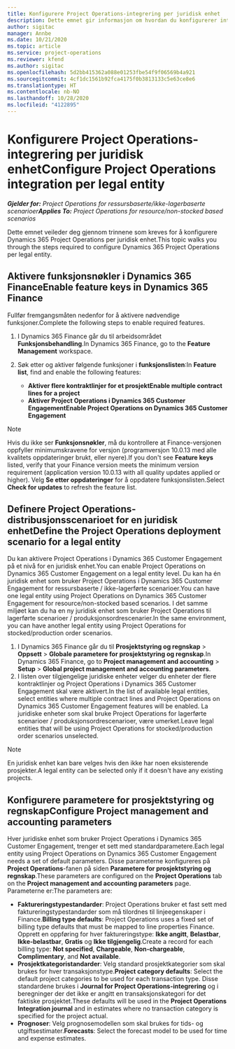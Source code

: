 ```yaml
---
title: Konfigurere Project Operations-integrering per juridisk enhet
description: Dette emnet gir informasjon om hvordan du konfigurerer integrering per juridisk enhet i Project Operations.
author: sigitac
manager: Annbe
ms.date: 10/21/2020
ms.topic: article
ms.service: project-operations
ms.reviewer: kfend
ms.author: sigitac
ms.openlocfilehash: 5d2bb415362a088e01253fbe54f9f06569b4a921
ms.sourcegitcommit: 4cf1dc1561b92fca4175f0b3813133c5e63ce8e6
ms.translationtype: HT
ms.contentlocale: nb-NO
ms.lasthandoff: 10/28/2020
ms.locfileid: "4122895"
---
```

# <a name="configure-project-operations-integration-per-legal-entity"></a><span data-ttu-id="763fb-103">Konfigurere Project Operations-integrering per juridisk enhet</span><span class="sxs-lookup"><span data-stu-id="763fb-103">Configure Project Operations integration per legal entity</span></span> 

<span data-ttu-id="763fb-104">_**Gjelder for:** Project Operations for ressursbaserte/ikke-lagerbaserte scenarioer_</span><span class="sxs-lookup"><span data-stu-id="763fb-104">_**Applies To:** Project Operations for resource/non-stocked based scenarios_</span></span>

<span data-ttu-id="763fb-105">Dette emnet veileder deg gjennom trinnene som kreves for å konfigurere Dynamics 365 Project Operations per juridisk enhet.</span><span class="sxs-lookup"><span data-stu-id="763fb-105">This topic walks you through the steps required to configure Dynamics 365 Project Operations per legal entity.</span></span>

## <a name="enable-feature-keys-in-dynamics-365-finance"></a><span data-ttu-id="763fb-106">Aktivere funksjonsnøkler i Dynamics 365 Finance</span><span class="sxs-lookup"><span data-stu-id="763fb-106">Enable feature keys in Dynamics 365 Finance</span></span>

<span data-ttu-id="763fb-107">Fullfør fremgangsmåten nedenfor for å aktivere nødvendige funksjoner.</span><span class="sxs-lookup"><span data-stu-id="763fb-107">Complete the following steps to enable required features.</span></span>

1. <span data-ttu-id="763fb-108">I Dynamics 365 Finance går du til arbeidsområdet **Funksjonsbehandling**.</span><span class="sxs-lookup"><span data-stu-id="763fb-108">In Dynamics 365 Finance, go to the **Feature Management** workspace.</span></span>
2. <span data-ttu-id="763fb-109">Søk etter og aktiver følgende funksjoner i **funksjonslisten**:</span><span class="sxs-lookup"><span data-stu-id="763fb-109">In **Feature list**, find and enable the following features:</span></span>
  
    - <span data-ttu-id="763fb-110">**Aktiver flere kontraktlinjer for et prosjekt**</span><span class="sxs-lookup"><span data-stu-id="763fb-110">**Enable multiple contract lines for a project**</span></span>
    - <span data-ttu-id="763fb-111">**Aktiver Project Operations i Dynamics 365 Customer Engagement**</span><span class="sxs-lookup"><span data-stu-id="763fb-111">**Enable Project Operations on Dynamics 365 Customer Engagement**</span></span>

> [!NOTE]
> <span data-ttu-id="763fb-112">Hvis du ikke ser **Funksjonsnøkler**, må du kontrollere at Finance-versjonen oppfyller minimumskravene for versjon (programversjon 10.0.13 med alle kvalitets oppdateringer brukt, eller nyere).</span><span class="sxs-lookup"><span data-stu-id="763fb-112">If you don't see **Feature keys** listed, verify that your Finance version meets the minimum version requirement (application version 10.0.13 with all quality updates applied or higher).</span></span> <span data-ttu-id="763fb-113">Velg **Se etter oppdateringer** for å oppdatere funksjonslisten.</span><span class="sxs-lookup"><span data-stu-id="763fb-113">Select **Check for updates** to refresh the feature list.</span></span>

## <a name="define-the-project-operations-deployment-scenario-for-a-legal-entity"></a><span data-ttu-id="763fb-114">Definere Project Operations-distribusjonsscenarioet for en juridisk enhet</span><span class="sxs-lookup"><span data-stu-id="763fb-114">Define the Project Operations deployment scenario for a legal entity</span></span>

<span data-ttu-id="763fb-115">Du kan aktivere Project Operations i Dynamics 365 Customer Engagement på et nivå for en juridisk enhet.</span><span class="sxs-lookup"><span data-stu-id="763fb-115">You can enable Project Operations on Dynamics 365 Customer Engagement on a legal entity level.</span></span> <span data-ttu-id="763fb-116">Du kan ha én juridisk enhet som bruker Project Operations i Dynamics 365 Customer Engagement for ressursbaserte / ikke-lagerførte scenarioer.</span><span class="sxs-lookup"><span data-stu-id="763fb-116">You can have one legal entity using Project Operations on Dynamics 365 Customer Engagement for resource/non-stocked based scenarios.</span></span> <span data-ttu-id="763fb-117">I det samme miljøet kan du ha en ny juridisk enhet som bruker Project Operations til lagerførte scenarioer / produksjonsordrescenarier.</span><span class="sxs-lookup"><span data-stu-id="763fb-117">In the same environment, you can have another legal entity using Project Operations for stocked/production order scenarios.</span></span>

1. <span data-ttu-id="763fb-118">I Dynamics 365 Finance går du til **Prosjektstyring og regnskap** > **Oppsett** > **Globale parametere for prosjektstyring og regnskap**.</span><span class="sxs-lookup"><span data-stu-id="763fb-118">In Dynamics 365 Finance, go to **Project management and accounting** > **Setup** > **Global project management and accounting parameters**.</span></span>
2. <span data-ttu-id="763fb-119">I listen over tilgjengelige juridiske enheter velger du enheter der flere kontraktlinjer og Project Operations i Dynamics 365 Customer Engagement skal være aktivert.</span><span class="sxs-lookup"><span data-stu-id="763fb-119">In the list of available legal entities, select entities where multiple contract lines and Project Operations on Dynamics 365 Customer Engagement features will be enabled.</span></span> <span data-ttu-id="763fb-120">La juridiske enheter som skal bruke Project Operations for lagerførte scenarioer / produksjonsordrescenarioer, være umerket.</span><span class="sxs-lookup"><span data-stu-id="763fb-120">Leave legal entities that will be using Project Operations for stocked/production order scenarios unselected.</span></span>

> [!NOTE]
> <span data-ttu-id="763fb-121">En juridisk enhet kan bare velges hvis den ikke har noen eksisterende prosjekter.</span><span class="sxs-lookup"><span data-stu-id="763fb-121">A legal entity can be selected only if it doesn't have any existing projects.</span></span>

## <a name="configure-project-management-and-accounting-parameters"></a><span data-ttu-id="763fb-122">Konfigurere parametere for prosjektstyring og regnskap</span><span class="sxs-lookup"><span data-stu-id="763fb-122">Configure Project management and accounting parameters</span></span>

<span data-ttu-id="763fb-123">Hver juridiske enhet som bruker Project Operations i Dynamics 365 Customer Engagement, trenger et sett med standardparametere.</span><span class="sxs-lookup"><span data-stu-id="763fb-123">Each legal entity using Project Operations on Dynamics 365 Customer Engagement needs a set of default parameters.</span></span> <span data-ttu-id="763fb-124">Disse parameterne konfigureres på **Project Operations**-fanen på siden **Parametere for prosjektstyring og regnskap**.</span><span class="sxs-lookup"><span data-stu-id="763fb-124">These parameters are configured on the **Project Operations** tab on the **Project management and accounting parameters** page.</span></span> <span data-ttu-id="763fb-125">Parameterne er:</span><span class="sxs-lookup"><span data-stu-id="763fb-125">The parameters are:</span></span>

  - <span data-ttu-id="763fb-126">**Faktureringstypestandarder**: Project Operations bruker et fast sett med faktureringstypestandarder som må tilordnes til linjeegenskaper i Finance.</span><span class="sxs-lookup"><span data-stu-id="763fb-126">**Billing type defaults**: Project Operations uses a fixed set of billing type defaults that must be mapped to line properties Finance.</span></span> <span data-ttu-id="763fb-127">Opprett en oppføring for hver faktureringstype: **Ikke angitt**, **Belastbar**, **Ikke-belastbar**, **Gratis** og **Ikke tilgjengelig**.</span><span class="sxs-lookup"><span data-stu-id="763fb-127">Create a record for each billing type: **Not specified**, **Chargeable**, **Non-chargeable**, **Complimentary**, and **Not available**.</span></span>
  - <span data-ttu-id="763fb-128">**Prosjektkategoristandarder**: Velg standard prosjektkategorier som skal brukes for hver transaksjonstype.</span><span class="sxs-lookup"><span data-stu-id="763fb-128">**Project category defaults**: Select the default project categories to be used for each transaction type.</span></span> <span data-ttu-id="763fb-129">Disse standardene brukes i **Journal for Project Operations-integrering** og i beregninger der det ikke er angitt en transaksjonskategori for det faktiske prosjektet.</span><span class="sxs-lookup"><span data-stu-id="763fb-129">These defaults will be used in the **Project Operations Integration journal** and in estimates where no transaction category is specified for the project actual.</span></span>
  - <span data-ttu-id="763fb-130">**Prognoser**: Velg prognosemodellen som skal brukes for tids- og utgiftsestimater.</span><span class="sxs-lookup"><span data-stu-id="763fb-130">**Forecasts**: Select the forecast model to be used for time and expense estimates.</span></span>
